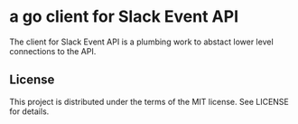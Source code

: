 # a go client for Slack Event API

The client for Slack Event API is a plumbing work to abstact lower level
connections to the API.

## License

This project is distributed under the terms of the MIT license. See LICENSE for details.
